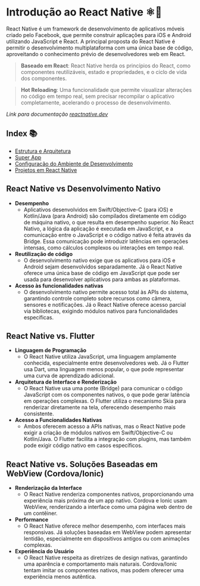 # Introdução ao React Native ⚛️📱

React Native é um framework de desenvolvimento de aplicativos móveis criado pelo Facebook, que permite construir aplicações para iOS e Android utilizando JavaScript e React. A principal proposta do React Native é permitir o desenvolvimento multiplataforma com uma única base de código, aproveitando o conhecimento prévio de desenvolvedores web em React.

> **Baseado em React**: React Native herda os princípios do React, como componentes reutilizáveis, estado e propriedades, e o ciclo de vida dos componentes.

> **Hot Reloading**: Uma funcionalidade que permite visualizar alterações no código em tempo real, sem precisar recompilar o aplicativo completamente, acelerando o processo de desenvolvimento.

*Link para documentação [reactnative.dev](https://reactnative.dev/docs/getting-started)*

## Index 📚
- [Estrutura e Arquitetura](EstruturaArquitetura.md)
- [Super App](SuperApp.md)
- [Configuração do Ambiente de Desenvolvimento](ConfiguracaoAmbiente.md)
- [Projetos em React Native](LinksProjetosExemplo.md)

## React Native vs Desenvolvimento Nativo 

- **Desempenho** 
    - Aplicativos desenvolvidos em Swift/Objective-C (para iOS) e Kotlin/Java (para Android) são compilados diretamente em código de máquina nativo, o que resulta em desempenho superior.  No React Nativo, a lógica da aplicação é executada em JavaScript, e a comunicação entre o JavaScript e o código nativo é feita através da Bridge. Essa comunicação pode introduzir latências em operações intensas, como cálculos complexos ou interações em tempo real.
- **Reutilização de código**
    - O desenvolvimento nativo exige que os aplicativos para iOS e Android sejam desenvolvidos separadamente. Já o React Native oferece uma única base de código em JavaScript que pode ser usada para desenvolver aplicativos para ambas as plataformas.
- **Acesso às funcionalidades nativas**
    - O desenvolvimento nativo permite acesso total às APIs do sistema, garantindo controle completo sobre recursos como câmera, sensores e notificações. Já o React Native oferece acesso parcial via bibliotecas, exigindo módulos nativos para funcionalidades específicas.

## React Native vs. Flutter
- **Linguagem de Programação**
    - O React Native utiliza JavaScript, uma linguagem amplamente conhecida, especialmente entre desenvolvedores web. Já o Flutter usa Dart, uma linguagem menos popular, o que pode representar uma curva de aprendizado adicional.
- **Arquitetura de Interface e Renderização**
    - O React Native usa uma ponte (Bridge) para comunicar o código JavaScript com os componentes nativos, o que pode gerar latência em operações complexas. O Flutter utiliza o mecanismo Skia para renderizar diretamente na tela, oferecendo desempenho mais consistente.
- **Acesso a Funcionalidades Nativas**
    - Ambos oferecem acesso a APIs nativas, mas o React Native pode exigir a criação de módulos nativos em Swift/Objective-C ou Kotlin/Java. O Flutter facilita a integração com plugins, mas também pode exigir código nativo em casos específicos.

## React Native vs. Soluções Baseadas em WebView (Cordova/Ionic)
- **Renderização da Interface**
    - O React Native renderiza componentes nativos, proporcionando uma experiência mais próxima de um app nativo. Cordova e Ionic usam WebView, renderizando a interface como uma página web dentro de um contêiner.
- **Performance**
    - O React Native oferece melhor desempenho, com interfaces mais responsivas. Já soluções baseadas em WebView podem apresentar lentidão, especialmente em dispositivos antigos ou com animações complexas.
- **Experiência do Usuário**
    - O React Native respeita as diretrizes de design nativas, garantindo uma aparência e comportamento mais naturais. Cordova/Ionic tentam imitar os componentes nativos, mas podem oferecer uma experiência menos autêntica.
